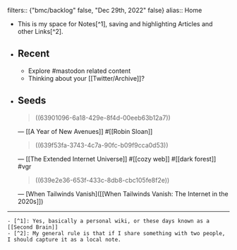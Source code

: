 filters:: {"bmc/backlog" false, "Dec 29th, 2022" false}
alias:: Home

- This is my space for Notes[^1], saving and highlighting Articles and other Links[^2].
- ## Recent
	- Explore #mastodon related content
	- Thinking about your [[Twitter/Archive]]?
- ## Seeds
  
  > ((63901096-6a18-429e-8f4d-00eeb63b12a7))
  
  — [[A Year of New Avenues]] #[[Robin Sloan]] 
  
  > ((639f53fa-3743-4c7a-90fc-b09f9cca0d53))
  
  — [[The Extended Internet Universe]] #[[cozy web]] #[[dark forest]] #vgr
  
  > ((639e2e36-653f-433c-8db8-cbc105fe8f2e))
  
  — [When Tailwinds Vanish]([[When Tailwinds Vanish: The Internet in the 2020s]])
- ---
	- [^1]: Yes, basically a personal wiki, or these days known as a [[Second Brain]]
	- [^2]: My general rule is that if I share something with two people, I should capture it as a local note.